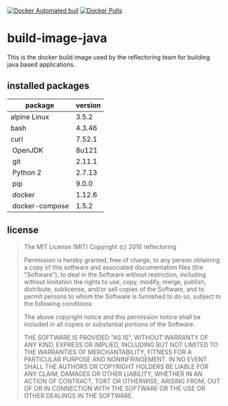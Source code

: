 [![Docker Automated buil](https://img.shields.io/docker/automated/reflectoring/build-image-java.svg?style=flat-square)](https://hub.docker.com/r/reflectoring/build-image-java/) [![Docker Pulls](https://img.shields.io/docker/pulls/reflectoring/build-image-java.svg?style=flat-square)](https://hub.docker.com/r/reflectoring/build-image-java/)

# build-image-java

This is the docker build image used by the reflectoring team for building java based applications.


## installed packages
| package        | version |
|----------------|---------|
| alpine Linux   | 3.5.2   |
| bash           | 4.3.46  |
| curl           | 7.52.1  | 
| OpenJDK        | 8u121   |
| git            | 2.11.1  |
| Python 2       | 2.7.13  |
| pip            | 9.0.0   |
| docker         | 1.12.6  |
| docker-compose | 1.5.2   | 

## license

> The MIT License (MIT)
> Copyright (c) 2016 reflectoring
> 
> Permission is hereby granted, free of charge, to any person obtaining a copy of this software and associated documentation files (the "Software"), to deal in the Software without restriction, including without limitation the rights to use, copy, modify, merge, publish, distribute, sublicense, and/or sell copies of the Software, and to permit persons to whom the Software is furnished to do so, subject to the following conditions:
> 
> The above copyright notice and this permission notice shall be included in all copies or substantial portions of the Software.
> 
> THE SOFTWARE IS PROVIDED "AS IS", WITHOUT WARRANTY OF ANY KIND, EXPRESS OR IMPLIED, INCLUDING BUT NOT LIMITED TO THE WARRANTIES OF MERCHANTABILITY, FITNESS FOR A PARTICULAR PURPOSE AND NONINFRINGEMENT. IN NO EVENT SHALL THE AUTHORS OR COPYRIGHT HOLDERS BE LIABLE FOR ANY CLAIM, DAMAGES OR OTHER LIABILITY, WHETHER IN AN ACTION OF CONTRACT, TORT OR OTHERWISE, ARISING FROM, OUT OF OR IN CONNECTION WITH THE SOFTWARE OR THE USE OR OTHER DEALINGS IN THE SOFTWARE.
